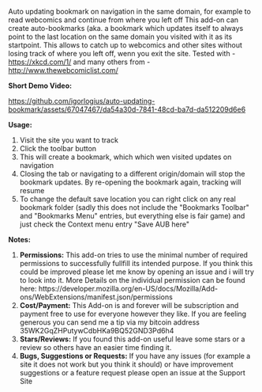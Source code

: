 Auto updating bookmark on navigation in the same domain, for example to read
webcomics and continue from where you left off This add-on can create
auto-bookmarks (aka. a bookmark which updates itself to always point to the last
location on the same domain you visited with it as its startpoint. This allows
to catch up to webcomics and other sites without losing track of where you left
off, wenn you exit the site. Tested with - https://xkcd.com/1/ and many others
from - http://www.thewebcomiclist.com/

<b>Short Demo Video:</b>

https://github.com/igorlogius/auto-updating-bookmark/assets/67047467/da54a30d-7841-48cd-ba7d-da512209d6e6

<b>Usage:</b>
<ol>
  <li>Visit the site you want to track</li>
  <li>Click the toolbar button</li>
  <li>
    This will create a bookmark, which which wen visited updates on navigation
  </li>
  <li>
    Closing the tab or navigating to a different origin/domain will stop the
    bookmark updates. By re-opening the bookmark again, tracking will resume
  </li>
  <li>
    To change the default save location you can right click on any real bookmark
    folder (sadly this does not include the "Bookmarks Toolbar" and "Bookmarks
    Menu" entries, but everything else is fair game) and just check the Context
    menu entry "Save AUB here"
  </li>
</ol>

<b>Notes:</b>
<ol>
    <li><b>Permissions:</b>
        This add-on tries to use the minimal number of required permissions to successfully fullfill its intended purpose.
        If you think this could be improved please let me know by opening an issue and i will try to look into it.
        More Details on the individual permission can be found here: https://developer.mozilla.org/en-US/docs/Mozilla/Add-ons/WebExtensions/manifest.json/permissions
    </li>
    <li><b>Cost/Payment:</b>
        This Add-on is and forever will be subscription and payment free to use for everyone however they like.
        If you are feeling generous you can send me a tip via my bitcoin address 35WK2GqZHPutywCdbHKa9BQ52GND3Pd6h4
    </li>
    <li><b>Stars/Reviews:</b>
        If you found this add-on useful leave some stars or a review so others have an  easier time finding it.
    </li>
    <li><b>Bugs, Suggestions or Requests:</b>
        If you have any issues (for example a site it does not work but you think it should) or have improvement suggestions or a feature request please open an issue at the Support Site
    </li>
</ol>


